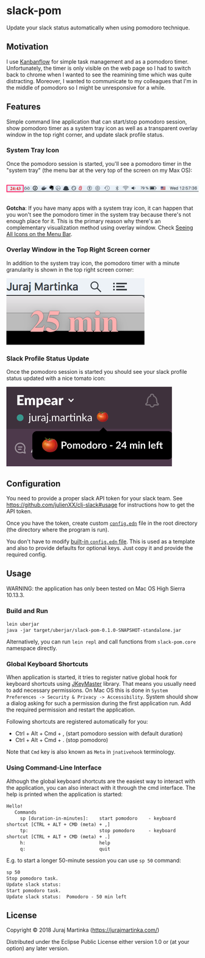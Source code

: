 # slack-pom

Update your slack status automatically when using pomodoro technique.

## Motivation

I use [Kanbanflow](https://kanbanflow.com) for simple task management and as a pomodoro timer.
Unfortunately, the timer is only visible on the web page so I had to switch back to chrome when I wanted
to see the reamining time which was quite distracting.
Moreover, I wanted to communicate to my colleagues that I'm in the middle of pomodoro so I might be unresponsive for a while.

## Features

Simple command line application that can start/stop pomodoro session, show pomodoro timer
as a system tray icon as well as a transparent overlay window in the top right corner,
and update slack profile status.

### System Tray Icon

Once the pomodoro session is started, you'll see a pomodoro timer in the "system tray"
(the menu bar at the very top of the screen on my Max OS):

![system tray icon](resources/system-tray-icon.png)

**Gotcha**: 
If you have many apps with a system tray icon, it can happen that you won't see 
the pomodoro timer in the system tray because there's not enough place for it.
This is the primary reason why there's an complementary visualization method using overlay window.
Check [Seeing All Icons on the Menu Bar](https://apple.stackexchange.com/questions/145187/seeing-all-icons-on-the-menu-bar).

### Overlay Window in the Top Right Screen corner

In addition to the system tray icon, the pomodoro timer with a minute granularity is shown
in the top right screen corner:

![overlway window in the top right corner](resources/overlay-window.png)

### Slack Profile Status Update

Once the pomodoro session is started you should see your slack profile status updated
with a nice tomato icon:

![slack profile status update](resources/slack-profile-status.png)

## Configuration

You need to provide a proper slack API token for your slack team.
See https://github.com/julienXX/clj-slack#usage for instructions how to get the API token.

Once you have the token, create custom [`config.edn`](resources/config.edn) file in the root directory (the directory
where the program is run).

You don't have to modify [built-in `config.edn` file](resources/config.edn).
This is used as a template and also to provide defaults for optional keys.
Just copy it and provide the required config.


## Usage

WARNING: the application has only been tested on Mac OS High Sierra 10.13.3.

### Build and Run

```
lein uberjar
java -jar target/uberjar/slack-pom-0.1.0-SNAPSHOT-standalone.jar
```

Alternatively, you can run `lein repl` and call functions from `slack-pom.core` namespace directly.

### Global Keyboard Shortcuts

When application is started, it tries to register native global hook for keyboard shortcuts
using [JKeyMaster](https://github.com/tulskiy/jkeymaster) library.
That means you usually need to add necessary permissions.
On Mac OS this is done in `System Preferences -> Security & Privacy -> Accessibility`.
System should show a dialog asking for such a permission during the first application run.
Add the required permission and restart the application.

Following shortcuts are registered automatically for you:

* Ctrl + Alt + Cmd + ,   (start pomodoro session with default duration)
* Ctrl + Alt + Cmd + .   (stop pomodoro)

Note that `Cmd` key is also known as `Meta` in `jnativehook` terminology.

### Using Command-Line Interface

Although the global keyboard shortcuts are the easiest way to interact with the application,
you can also interact with it through the cmd interface. 
The help is printed when the application is started:

```
Hello!
   Commands
     sp [duration-in-minutes]:    start pomodoro    - keyboard shortcut [CTRL + ALT + CMD (meta) + ,]
     tp:                          stop pomodoro     - keyboard shortcut [CTRL + ALT + CMD (meta) + .]
     h:                           help
     q:                           quit
```

E.g. to start a longer 50-minute session you can use `sp 50` command:
```
sp 50
Stop pomodoro task.
Update slack status:
Start pomodoro task.
Update slack status:  Pomodoro - 50 min left

```

## License

Copyright © 2018 Juraj Martinka (https://jurajmartinka.com/)

Distributed under the Eclipse Public License either version 1.0 or (at
your option) any later version.
